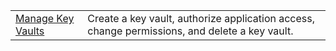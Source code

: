 |  |  |
|---------|---------|
| [Manage Key Vaults][1] | Create a key vault, authorize application access, change permissions, and delete a key vault. |

[1]: https://azure.microsoft.com/en-us/resources/samples/key-vault-java-manage-key-vaults/